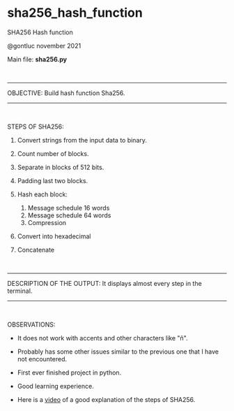 # sha256_hash_function

SHA256 Hash function

@gontluc november 2021

Main file: **sha256.py**

<br/>

---

OBJECTIVE: Build hash function Sha256.

---

<br/>

STEPS OF SHA256:

1. Convert strings from the input data to binary.

2. Count number of blocks.

3. Separate in blocks of 512 bits.

4. Padding last two blocks.

5. Hash each block:
    1. Message schedule 16 words
    2. Message schedule 64 words
    3. Compression

6. Convert into hexadecimal

7. Concatenate

<br/>

---

DESCRIPTION OF THE OUTPUT: It displays almost every step in the terminal.

---

<br/>

OBSERVATIONS:

* It does not work with accents and other characters like "ñ".

* Probably has some other issues similar to the previous one that I have not encountered.

* First ever finished project in python.

* Good learning experience.

* Here is a [video](https://www.youtube.com/watch?v=f9EbD6iY9zI&ab_channel=learnmeabitcoin) of a good explanation of the steps of SHA256.

